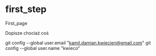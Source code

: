 # first_step
First_page

Dopisze chociaż coś



git config --global user.email "kamil.damian.kwiecien@gmail.com"
git config --global user.name "kwieco"